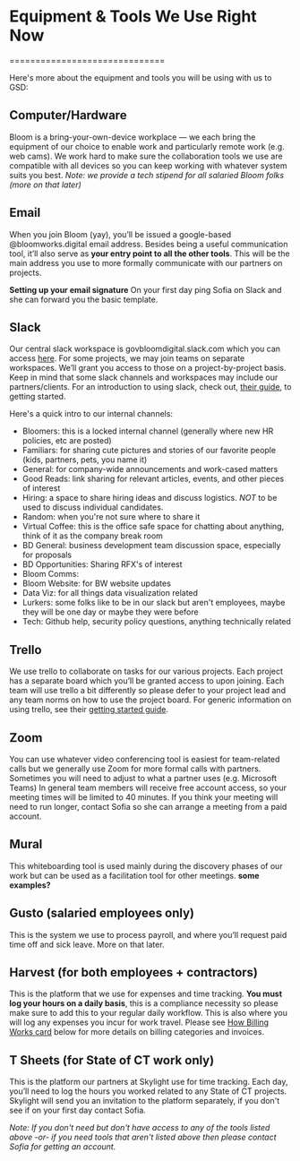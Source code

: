 # Equipment & Tools We Use Right Now
==============================

Here's more about the equipment and tools you will be using with us to GSD: 

## Computer/Hardware
Bloom is a bring-your-own-device workplace — we each bring the equipment of our choice to enable work and particularly remote work (e.g. web cams). 
We work hard to make sure the collaboration tools we use are compatible with all devices so you can keep working with whatever system suits you best. 
*Note: we provide a tech stipend for all salaried Bloom folks (more on that later)*

## Email
When you join Bloom (yay), you’ll be issued a google-based @bloomworks.digital email address. Besides being a useful communication tool, it’ll also serve as **your entry point to all the other tools**. 
This will be the main address you use to more formally communicate with our partners on projects. 

**Setting up your email signature**
On your first day ping Sofia on Slack and she can forward you the basic template. 

## Slack
Our central slack workspace is govbloomdigital.slack.com which you can access [here](https://join.slack.com/t/govbloomdigital/signup). For some projects, we may join teams on separate workspaces. We’ll grant you access to those on a project-by-project basis. 
Keep in mind that some slack channels and workspaces may include our partners/clients. For an introduction to using slack, check out, [their guide](https://slack.com/help/articles/218080037-Getting-started-for-new-members), to getting started.  

Here's a quick intro to our internal channels: 
- Bloomers: this is a locked internal channel (generally where new HR policies, etc are posted)
- Familiars: for sharing cute pictures and stories of our favorite people (kids, partners, pets, you name it)
- General: for company-wide announcements and work-cased matters
- Good Reads: link sharing for relevant articles, events, and other pieces of interest
- Hiring: a space to share hiring ideas and discuss logistics. *NOT* to be used to discuss individual candidates. 
- Random: when you're not sure where to share it
- Virtual Coffee: this is the office safe space for chatting about anything, think of it as the company break room
- BD General: business development team discussion space, especially for proposals
- BD Opportunities: Sharing RFX's of interest
- Bloom Comms: 
- Bloom Website: for BW website updates
- Data Viz: for all things data visualization related
- Lurkers: some folks like to be in our slack but aren't employees, maybe they will be one day or maybe they were before
- Tech: Github help, security policy questions, anything technically related

## Trello
We use trello to collaborate on tasks for our various projects. Each project has a separate board which you’ll be granted access to upon joining. Each team will use trello a bit differently so please defer to your project lead and any team norms on how to use the project board. 
For generic information on using trello, see their [getting started guide](https://trello.com/en-US/guide/trello-101).

## Zoom
You can use whatever video conferencing tool is easiest for team-related calls but we generally use Zoom for more formal calls with partners. Sometimes you will need to adjust to what a partner uses (e.g. Microsoft Teams)
In general team members will receive free account access, so your meeting times will be limited to 40 minutes. If you think your meeting will need to run longer, contact Sofia so she can arrange a meeting from a paid account. 

## Mural
This whiteboarding tool is used mainly during the discovery phases of our work but can be used as a facilitation tool for other meetings. 
**some examples?**

## Gusto (salaried employees only)
This is the system we use to process payroll, and where you’ll request paid time off and sick leave. More on that later. 

## Harvest (for both employees + contractors)
This is the platform that we use for expenses and time tracking. **You must log your hours on a daily basis**, this is a compliance necessity so please make sure to add this to your regular daily workflow. 
This is also where you will log any expenses you incur for work travel. Please see [How Billing Works card](https://trello.com/c/MDeCS2Sd) below for more details on billing categories and invoices. 

## T Sheets (for State of CT work only)
This is the platform our partners at Skylight use for time tracking. Each day, you’ll need to log the hours you worked related to any State of CT projects.
Skylight will send you an invitation to the platform separately, if you don't see if on your first day contact Sofia. 

*Note: If you don't need but don't have access to any of the tools listed above -or- if you need tools that aren't listed above then please contact Sofia for getting an account.*
